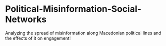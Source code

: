 # Political-Misinformation-Social-Networks
Analyzing the spread of misinformation along Macedonian political lines and the effects of it on engagement!


